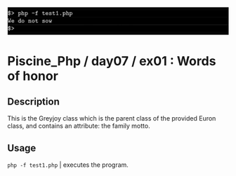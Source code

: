 <img src="../../resources/images/greyjoy.png" width="1200">

# Piscine_Php / day07 / ex01 : Words of honor

## Description
This is the Greyjoy class which is the parent class of the provided Euron class, and contains an attribute: the family motto.

## Usage
`php -f test1.php` | executes the program.
